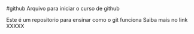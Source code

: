 #github
Arquivo para iniciar o curso de github

Este é um repositorio para ensinar como o git funciona
Saiba mais no link XXXXX

